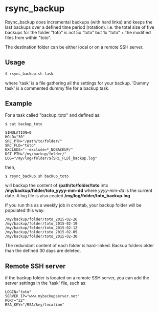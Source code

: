 # rsync_backup
Rsync_backup does incremental backups (with hard links) and keeps the last backups over a defined time period (rotation).
i.e. the total size of five backups for the folder "toto" is not 5x "toto" but 1x "toto" + the modified files from within "toto".

The destination folder can be either local or on a remote SSH server.

## Usage
```sh
$ rsync_backup.sh task
```
where 'task' is a file gathering all the settings for your backup. 'Dummy task' is a commented dummy file for a backup task.

## Example
For a task called "backup_toto" and defined as:

	$ cat backup_toto
	
	SIMULATION=0
	HOLD="30"
	SRC_PTH="/path/to/folder/"
	SRC_FLD="toto"
	EXCLUDE="--exclude=*_NOBACKUP/"
	DST_PTH="/my/backup/folder/"
	LOG="/my/log/folder/${SRC_FLD}_backup.log"

then,

	$ rsync_backup.sh backup_toto

will backup the content of **/path/to/folder/toto** into **/my/backup/folder/toto_yyyy-mm-dd** where *yyyy-mm-dd* is the current date. A log file is also ceated **/my/log/folder/toto_backup.log** 

If you run this as a weekly job in crontab, your backup folder will be populated this way:

	/my/backup/folder/toto_2015-02-26
	/my/backup/folder/toto_2015-02-19
	/my/backup/folder/toto_2015-02-12
	/my/backup/folder/toto_2015-02-05
	/my/backup/folder/toto_2015-02-30

The redundant content of each folder is hard-linked. Backup folders older than the defined 30 days are deleted.

## Remote SSH server
if the backup folder is located on a remote SSH server, you can add the server settings in the 'task' file, such as:

	LOGIN="toto"
	SERVER_IP="www.mybackupserver.net"
	PORT="22"
	RSA_KEY="/RSA/key/location"
